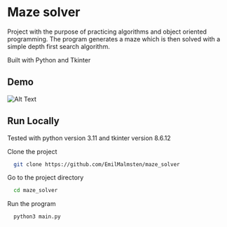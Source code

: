 
# Maze solver

Project with the purpose of practicing algorithms and object oriented programming.
The program generates a maze which is then solved with a simple depth first search algorithm.

Built with Python and Tkinter




## Demo


![Alt Text](https://media.giphy.com/media/v1.Y2lkPTc5MGI3NjExNjE2NDAzMTI2ZDRhMGU4YzQ1ZGY3Zjc5YWFmMGFlMTc3NGU5MzUzNiZjdD1n/wgosonHQeGTVOSlAvb/giphy.gif)

## Run Locally
Tested with python version 3.11 and tkinter version 8.6.12

Clone the project

```bash
  git clone https://github.com/EmilMalmsten/maze_solver
```

Go to the project directory

```bash
  cd maze_solver
```

Run the program

```bash
  python3 main.py
```

